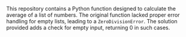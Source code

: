 This repository contains a Python function designed to calculate the average of a list of numbers.  The original function lacked proper error handling for empty lists, leading to a `ZeroDivisionError`. The solution provided adds a check for empty input, returning 0 in such cases.
